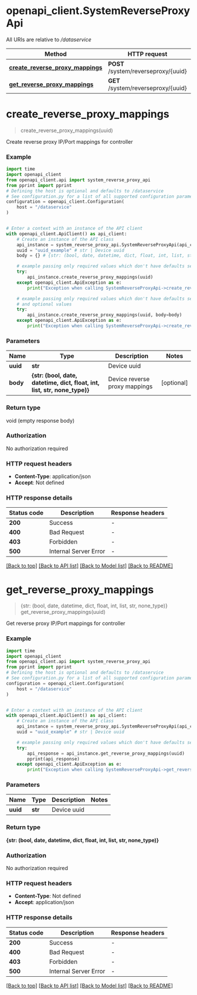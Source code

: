 # openapi_client.SystemReverseProxyApi

All URIs are relative to */dataservice*

Method | HTTP request | Description
------------- | ------------- | -------------
[**create_reverse_proxy_mappings**](SystemReverseProxyApi.md#create_reverse_proxy_mappings) | **POST** /system/reverseproxy/{uuid} | 
[**get_reverse_proxy_mappings**](SystemReverseProxyApi.md#get_reverse_proxy_mappings) | **GET** /system/reverseproxy/{uuid} | 


# **create_reverse_proxy_mappings**
> create_reverse_proxy_mappings(uuid)



Create reverse proxy IP/Port mappings for controller

### Example


```python
import time
import openapi_client
from openapi_client.api import system_reverse_proxy_api
from pprint import pprint
# Defining the host is optional and defaults to /dataservice
# See configuration.py for a list of all supported configuration parameters.
configuration = openapi_client.Configuration(
    host = "/dataservice"
)


# Enter a context with an instance of the API client
with openapi_client.ApiClient() as api_client:
    # Create an instance of the API class
    api_instance = system_reverse_proxy_api.SystemReverseProxyApi(api_client)
    uuid = "uuid_example" # str | Device uuid
    body = {} # {str: (bool, date, datetime, dict, float, int, list, str, none_type)} | Device reverse proxy mappings (optional)

    # example passing only required values which don't have defaults set
    try:
        api_instance.create_reverse_proxy_mappings(uuid)
    except openapi_client.ApiException as e:
        print("Exception when calling SystemReverseProxyApi->create_reverse_proxy_mappings: %s\n" % e)

    # example passing only required values which don't have defaults set
    # and optional values
    try:
        api_instance.create_reverse_proxy_mappings(uuid, body=body)
    except openapi_client.ApiException as e:
        print("Exception when calling SystemReverseProxyApi->create_reverse_proxy_mappings: %s\n" % e)
```


### Parameters

Name | Type | Description  | Notes
------------- | ------------- | ------------- | -------------
 **uuid** | **str**| Device uuid |
 **body** | **{str: (bool, date, datetime, dict, float, int, list, str, none_type)}**| Device reverse proxy mappings | [optional]

### Return type

void (empty response body)

### Authorization

No authorization required

### HTTP request headers

 - **Content-Type**: application/json
 - **Accept**: Not defined


### HTTP response details

| Status code | Description | Response headers |
|-------------|-------------|------------------|
**200** | Success |  -  |
**400** | Bad Request |  -  |
**403** | Forbidden |  -  |
**500** | Internal Server Error |  -  |

[[Back to top]](#) [[Back to API list]](../README.md#documentation-for-api-endpoints) [[Back to Model list]](../README.md#documentation-for-models) [[Back to README]](../README.md)

# **get_reverse_proxy_mappings**
> {str: (bool, date, datetime, dict, float, int, list, str, none_type)} get_reverse_proxy_mappings(uuid)



Get reverse proxy IP/Port mappings for controller

### Example


```python
import time
import openapi_client
from openapi_client.api import system_reverse_proxy_api
from pprint import pprint
# Defining the host is optional and defaults to /dataservice
# See configuration.py for a list of all supported configuration parameters.
configuration = openapi_client.Configuration(
    host = "/dataservice"
)


# Enter a context with an instance of the API client
with openapi_client.ApiClient() as api_client:
    # Create an instance of the API class
    api_instance = system_reverse_proxy_api.SystemReverseProxyApi(api_client)
    uuid = "uuid_example" # str | Device uuid

    # example passing only required values which don't have defaults set
    try:
        api_response = api_instance.get_reverse_proxy_mappings(uuid)
        pprint(api_response)
    except openapi_client.ApiException as e:
        print("Exception when calling SystemReverseProxyApi->get_reverse_proxy_mappings: %s\n" % e)
```


### Parameters

Name | Type | Description  | Notes
------------- | ------------- | ------------- | -------------
 **uuid** | **str**| Device uuid |

### Return type

**{str: (bool, date, datetime, dict, float, int, list, str, none_type)}**

### Authorization

No authorization required

### HTTP request headers

 - **Content-Type**: Not defined
 - **Accept**: application/json


### HTTP response details

| Status code | Description | Response headers |
|-------------|-------------|------------------|
**200** | Success |  -  |
**400** | Bad Request |  -  |
**403** | Forbidden |  -  |
**500** | Internal Server Error |  -  |

[[Back to top]](#) [[Back to API list]](../README.md#documentation-for-api-endpoints) [[Back to Model list]](../README.md#documentation-for-models) [[Back to README]](../README.md)

